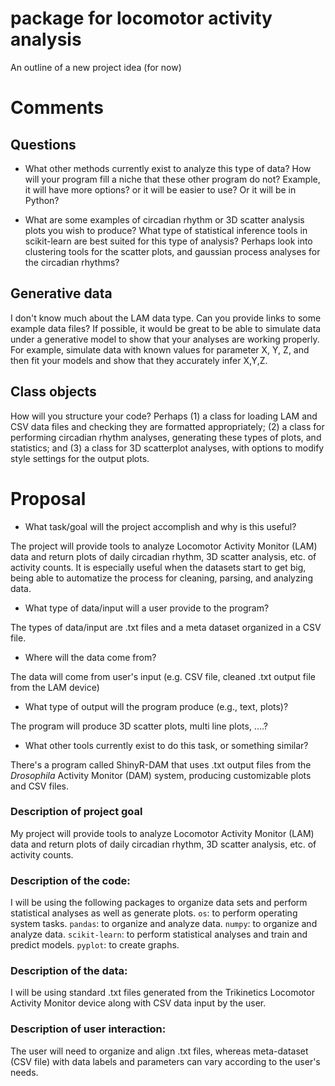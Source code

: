 # package for locomotor activity analysis
An outline of a new project idea (for now)


# Comments
## Questions
- What other methods currently exist to analyze this type of data? How will your program fill a niche that these other program do not? Example, it will have more options? or it will be easier to use? Or it will be in Python?

- What are some examples of circadian rhythm or 3D scatter analysis plots you wish to produce? What type of statistical inference tools in scikit-learn are best suited for this type of analysis? Perhaps look into clustering tools for the scatter plots, and gaussian process analyses for the circadian rhythms?


## Generative data
I don't know much about the LAM data type. Can you provide links to some example data files? If possible, it would be great to be able to simulate data under a generative model to show that your analyses are working properly. For example, simulate data with known values for parameter X, Y, Z, and then fit your models and show that they accurately infer X,Y,Z.


## Class objects
How will you structure your code? Perhaps (1) a class for loading LAM and CSV data files and checking they are formatted appropriately; (2) a class for performing circadian rhythm analyses, generating these types of plots, and statistics; and (3) a class for 3D scatterplot analyses, with options to modify style settings for the output plots.


# Proposal
- What task/goal will the project accomplish and why is this useful?

The project will provide tools to analyze Locomotor Activity Monitor (LAM) data and return plots of daily circadian rhythm, 3D scatter analysis, etc. of activity counts. It is especially useful when the datasets start to get big, being able to automatize the process for cleaning, parsing, and analyzing data.

- What type of data/input will a user provide to the program?

The types of data/input are .txt files and a meta dataset organized in a CSV file.

- Where will the data come from?

The data will come from user's input (e.g. CSV file, cleaned .txt output file from the LAM device)

- What type of output will the program produce (e.g., text, plots)?

The program will produce 3D scatter plots, multi line plots, ....?

- What other tools currently exist to do this task, or something similar?

There's a program called ShinyR-DAM that uses .txt output files from the *Drosophila* Activity Monitor (DAM) system, producing customizable plots and CSV files.

### Description of project goal
My project will provide tools to analyze Locomotor Activity Monitor (LAM) data and return plots of daily circadian rhythm, 3D scatter analysis, etc. of activity counts.


### Description of the code:
I will be using the following packages to organize data sets and perform statistical analyses as well as generate plots.
`os`: to perform operating system tasks.
`pandas`: to organize and analyze data.
`numpy`: to organize and analyze data.
`scikit-learn`: to perform statistical analyses and train and predict models.
`pyplot`: to create graphs.


### Description of the data:
I will be using standard .txt files generated from the Trikinetics Locomotor Activity Monitor device along with CSV data input by the user.


### Description of user interaction:
The user will need to organize and align .txt files, whereas meta-dataset (CSV file) with data labels and parameters can vary according to the user's needs.


